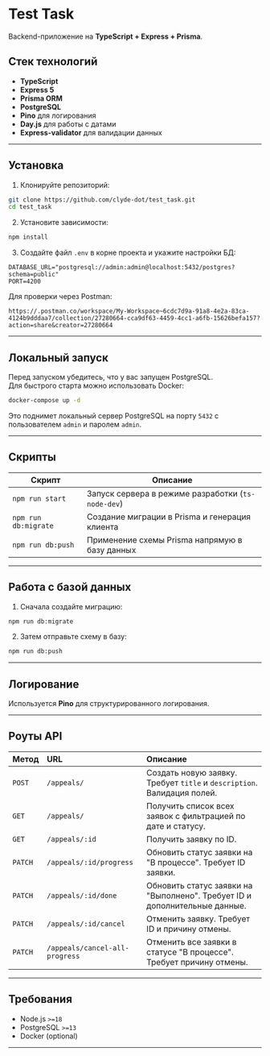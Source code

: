 # Test Task

Backend-приложение на **TypeScript + Express + Prisma**.

## Стек технологий

- **TypeScript**
- **Express 5**
- **Prisma ORM**
- **PostgreSQL**
- **Pino** для логирования
- **Day.js** для работы с датами
- **Express-validator** для валидации данных

---

## Установка

1. Клонируйте репозиторий:

```bash
git clone https://github.com/clyde-dot/test_task.git
cd test_task
```

2. Установите зависимости:

```bash
npm install
```

3. Создайте файл `.env` в корне проекта и укажите настройки БД:

```dotenv
DATABASE_URL="postgresql://admin:admin@localhost:5432/postgres?schema=public"
PORT=4200
```

Для проверки через Postman:

```Postman
https://.postman.co/workspace/My-Workspace~6cdc7d9a-91a8-4e2a-83ca-4124b9dddaa7/collection/27280664-cca9df63-4459-4cc1-a6fb-15626befa157?action=share&creator=27280664
```

---

## Локальный запуск

Перед запуском убедитесь, что у вас запущен PostgreSQL.  
Для быстрого старта можно использовать Docker:

```bash
docker-compose up -d
```

Это поднимет локальный сервер PostgreSQL на порту `5432` с пользователем `admin` и паролем `admin`.

---

## Скрипты

| Скрипт           | Описание                                                  |
|------------------|------------------------------------------------------------|
| `npm run start`  | Запуск сервера в режиме разработки (`ts-node-dev`)          |
| `npm run db:migrate` | Создание миграции в Prisma и генерация клиента             |
| `npm run db:push` | Применение схемы Prisma напрямую в базу данных     |

---

## Работа с базой данных

1. Сначала создайте миграцию:

```bash
npm run db:migrate
```

2. Затем отправьте схему в базу:

```bash
npm run db:push
```

---

## Логирование

Используется **Pino** для структурированного логирования.

---

## Роуты API

| Метод | URL | Описание |
|:------|:----|:---------|
| `POST` | `/appeals/` | Создать новую заявку. Требует `title` и `description`. Валидация полей. |
| `GET` | `/appeals/` | Получить список всех заявок с фильтрацией по дате и статусу. |
| `GET` | `/appeals/:id` | Получить заявку по ID. |
| `PATCH` | `/appeals/:id/progress` | Обновить статус заявки на "В процессе". Требует ID заявки. |
| `PATCH` | `/appeals/:id/done` | Обновить статус заявки на "Выполнено". Требует ID и дополнительные данные. |
| `PATCH` | `/appeals/:id/cancel` | Отменить заявку. Требует ID и причину отмены. |
| `PATCH` | `/appeals/cancel-all-progress` | Отменить все заявки в статусе "В процессе". Требует причину отмены. |

---

## Требования

- Node.js `>=18`
- PostgreSQL `>=13`
- Docker (optional)

---

